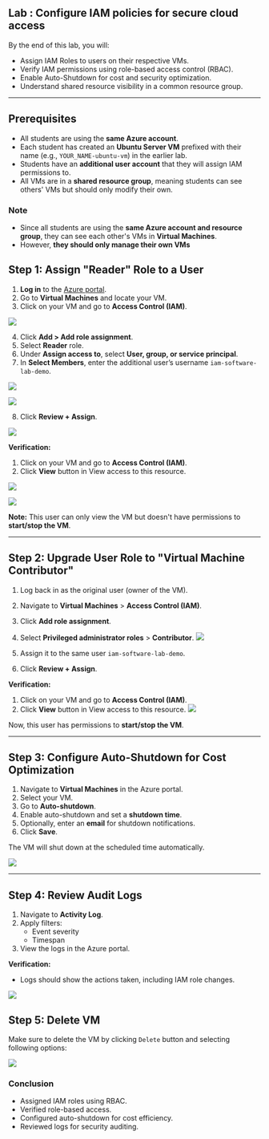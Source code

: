 ## Lab : Configure IAM policies for secure cloud access

By the end of this lab, you will:

- Assign IAM Roles to users on their respective VMs.
- Verify IAM permissions using role-based access control (RBAC).
- Enable Auto-Shutdown for cost and security optimization.
- Understand shared resource visibility in a common resource group.

---

## **Prerequisites**

- All students are using the **same Azure account**.
- Each student has created an **Ubuntu Server VM** prefixed with their name (e.g., `YOUR_NAME-ubuntu-vm`) in the earlier lab.
- Students have an **additional user account** that they will assign IAM permissions to.
- All VMs are in a **shared resource group**, meaning students can see others' VMs but should only modify their own.

### Note

- Since all students are using the **same Azure account and resource group**, they can see each other's VMs in **Virtual Machines**.
- However, **they should only manage their own VMs** 



## **Step 1: Assign "Reader" Role to a User**

1. **Log in** to the [Azure portal](https://portal.azure.com).
2. Go to **Virtual Machines** and locate your VM.
3. Click on your VM and go to **Access Control (IAM)**.

![](./images/w18.png)

4. Click **Add > Add role assignment**.
5. Select **Reader** role.
6. Under **Assign access to**, select **User, group, or service principal**.
7. In **Select Members**, enter the additional user’s username `iam-software-lab-demo`.

![](./images/w19.png)

![](./images/w20.png)

8. Click **Review + Assign**.

![](./images/w21.png)

**Verification:**

1. Click on your VM and go to **Access Control (IAM)**.
2. Click **View** button in View access to this resource.

![](./images/w22.png)

![](./images/w23.png)

**Note:** This user can only view the VM but doesn't have permissions to **start/stop the VM**.

---

## **Step 2: Upgrade User Role to "Virtual Machine Contributor"**

1. Log back in as the original user (owner of the VM).
2. Navigate to **Virtual Machines** > **Access Control (IAM)**.
3. Click **Add role assignment**.
4. Select **Privileged administrator roles** > **Contributor**.
![](./images/w24.png)

5. Assign it to the same user `iam-software-lab-demo`.
6. Click **Review + Assign**.

**Verification:**

1. Click on your VM and go to **Access Control (IAM)**.
2. Click **View** button in View access to this resource.
![](./images/w25.png)

Now, this user has permissions to **start/stop the VM**.

---

## **Step 3: Configure Auto-Shutdown for Cost Optimization**

1. Navigate to **Virtual Machines** in the Azure portal.
2. Select your VM.
3. Go to **Auto-shutdown**.
4. Enable auto-shutdown and set a **shutdown time**.
5. Optionally, enter an **email** for shutdown notifications.
6. Click **Save**.

The VM will shut down at the scheduled time automatically.

![](./images/w26.png)

---

## **Step 4: Review Audit Logs**

1. Navigate to **Activity Log**.
2. Apply filters:
   - Event severity
   - Timespan
3. View the logs in the Azure portal.

**Verification:**
- Logs should show the actions taken, including IAM role changes.

![](./images/w27.png)


## **Step 5: Delete VM**
Make sure to delete the VM by clicking `Delete` button and selecting following options:

![](./images/d1.png)


### **Conclusion**

- Assigned IAM roles using RBAC.
- Verified role-based access.
- Configured auto-shutdown for cost efficiency.
- Reviewed logs for security auditing.

